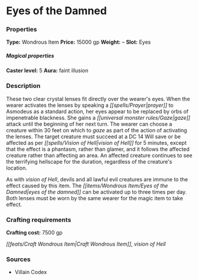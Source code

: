 ﻿---
Title: "Eyes of the Damned"
Type: "Wondrous Item"
Price: "15000 gp"
Weight: "–"
Slot: "Eyes"
Caster level: "5"
Aura: "faint illusion"
Description: |
  "These two clear crystal lenses fit directly over the wearer's eyes. When the wearer activates the lenses by speaking a prayer to Asmodeus as a standard action, her eyes appear to be replaced by orbs of impenetrable blackness. She gains a gaze attack until the beginning of her next turn. The wearer can choose a creature within 30 feet on which to gaze as part of the action of activating the lenses. The target creature must succeed at a DC 14 Will save or be affected as per _vision of Hell_ for 5 minutes, except that the effect is a phantasm, rather than glamer, and it follows the affected creature rather than affecting an area. An affected creature continues to see the terrifying hellscape for the duration, regardless of the creature's location.
  As with _vision of Hell_, devils and all lawful evil creatures are immune to the effect caused by this item. The _eyes of the damned_ can be activated up to three times per day. Both lenses must be worn by the same wearer for the magic item to take effect."
Crafting cost: "7500 gp"
Sources: "['Villain Codex']"
---

# Eyes of the Damned

### Properties

**Type:** Wondrous Item **Price:** 15000 gp **Weight:** – **Slot:** Eyes

##### Magical properties

**Caster level:** 5 **Aura:** faint illusion

### Description

These two clear crystal lenses fit directly over the wearer's eyes. When the wearer activates the lenses by speaking a _[[spells/Prayer|prayer]]_ to Asmodeus as a standard action, her eyes appear to be replaced by orbs of impenetrable blackness. She gains a _[[universal monster rules/Gaze|gaze]]_ attack until the beginning of her next turn. The wearer can choose a creature within 30 feet on which to _gaze_ as part of the action of activating the lenses. The target creature must succeed at a DC 14 Will save or be affected as per _[[spells/Vision of Hell|vision of Hell]]_ for 5 minutes, except that the effect is a phantasm, rather than glamer, and it follows the affected creature rather than affecting an area. An affected creature continues to see the terrifying hellscape for the duration, regardless of the creature's location.

As with _vision of Hell_, devils and all lawful evil creatures are immune to the effect caused by this item. The _[[items/Wondrous Item/Eyes of the Damned|eyes of the damned]]_ can be activated up to three times per day. Both lenses must be worn by the same wearer for the magic item to take effect.

### Crafting requirements

**Crafting cost:** 7500 gp

_[[feats/Craft Wondrous Item|Craft Wondrous Item]]_, _vision of Hell_

### Sources

* Villain Codex